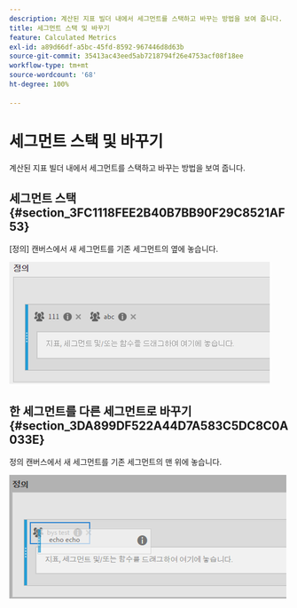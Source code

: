 ```yaml
---
description: 계산된 지표 빌더 내에서 세그먼트를 스택하고 바꾸는 방법을 보여 줍니다.
title: 세그먼트 스택 및 바꾸기
feature: Calculated Metrics
exl-id: a89d66df-a5bc-45fd-8592-967446d8d63b
source-git-commit: 35413ac43eed5ab7218794f26e4753acf08f18ee
workflow-type: tm+mt
source-wordcount: '68'
ht-degree: 100%

---
```


# 세그먼트 스택 및 바꾸기

계산된 지표 빌더 내에서 세그먼트를 스택하고 바꾸는 방법을 보여 줍니다.

## 세그먼트 스택 {#section_3FC1118FEE2B40B7BB90F29C8521AF53}

[정의] 캔버스에서 새 세그먼트를 기존 세그먼트의 옆에 놓습니다.

![](assets/cm_stack_seg.png)

## 한 세그먼트를 다른 세그먼트로 바꾸기 {#section_3DA899DF522A44D7A583C5DC8C0A033E}

정의 캔버스에서 새 세그먼트를 기존 세그먼트의 맨 위에 놓습니다.

![](assets/cm_replace_seg.png)
